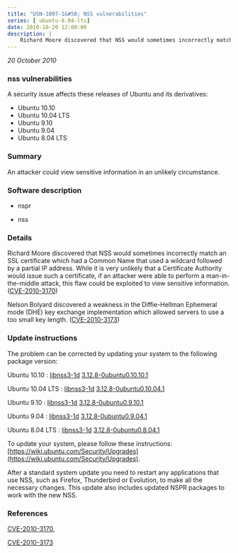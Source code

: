```yaml
---
title: "USN-1007-1&#58; NSS vulnerabilities"
series: [ ubuntu-8.04-lts]
date: 2010-10-20 12:00:00
description: |
    Richard Moore discovered that NSS would sometimes incorrectly match an SSL certificate which had a Common Name that used a wildcard followed by a partial IP address. While it is very unlikely that a Certificate Authority would issue such a certificate, if an attacker were able to perform a man-in-the-middle attack, this flaw could be exploited to view sensitive information. ([CVE-2010-3170](http://people.ubuntu.com/~ubuntu-security/cve/CVE-2010-3170))
--- 
```

 
 

*20 October 2010*

### nss vulnerabilities

A security issue affects these releases of Ubuntu and its derivatives:

* Ubuntu 10.10
* Ubuntu 10.04 LTS
* Ubuntu 9.10
* Ubuntu 9.04
* Ubuntu 8.04 LTS

### Summary

An attacker could view sensitive information in an unlikely circumstance. 

### Software description

* nspr 

* nss 

### Details

Richard Moore discovered that NSS would sometimes incorrectly match an SSL certificate which had a Common Name that used a wildcard followed by a partial IP address. While it is very unlikely that a Certificate Authority would issue such a certificate, if an attacker were able to perform a man-in-the-middle attack, this flaw could be exploited to view sensitive information. ([CVE-2010-3170](http://people.ubuntu.com/~ubuntu-security/cve/CVE-2010-3170))

Nelson Bolyard discovered a weakness in the Diffie-Hellman Ephemeral mode (DHE) key exchange implementation which allowed servers to use a too small key length. ([CVE-2010-3173](http://people.ubuntu.com/~ubuntu-security/cve/CVE-2010-3173)) 

### Update instructions

The problem can be corrected by updating your system to the following package version:

Ubuntu 10.10
 : [libnss3-1d](https://launchpad.net/ubuntu/+source/nss) <span> [3.12.8-0ubuntu0.10.10.1](https://launchpad.net/ubuntu/+source/nss/3.12.8-0ubuntu0.10.10.1) </span> 

Ubuntu 10.04 LTS
 : [libnss3-1d](https://launchpad.net/ubuntu/+source/nss) <span> [3.12.8-0ubuntu0.10.04.1](https://launchpad.net/ubuntu/+source/nss/3.12.8-0ubuntu0.10.04.1) </span> 

Ubuntu 9.10
 : [libnss3-1d](https://launchpad.net/ubuntu/+source/nss) <span> [3.12.8-0ubuntu0.9.10.1](https://launchpad.net/ubuntu/+source/nss/3.12.8-0ubuntu0.9.10.1) </span> 

Ubuntu 9.04
 : [libnss3-1d](https://launchpad.net/ubuntu/+source/nss) <span> [3.12.8-0ubuntu0.9.04.1](https://launchpad.net/ubuntu/+source/nss/3.12.8-0ubuntu0.9.04.1) </span> 

Ubuntu 8.04 LTS
 : [libnss3-1d](https://launchpad.net/ubuntu/+source/nss) <span> [3.12.8-0ubuntu0.8.04.1](https://launchpad.net/ubuntu/+source/nss/3.12.8-0ubuntu0.8.04.1) </span> 

To update your system, please follow these instructions: [https://wiki.ubuntu.com/Security/Upgrades](https://wiki.ubuntu.com/Security/Upgrades).

After a standard system update you need to restart any applications that use NSS, such as Firefox, Thunderbird or Evolution, to make all the necessary changes. This update also includes updated NSPR packages to work with the new NSS. 

### References

 
 [CVE-2010-3170](http://people.ubuntu.com/~ubuntu-security/cve/CVE-2010-3170), 

 [CVE-2010-3173](http://people.ubuntu.com/~ubuntu-security/cve/CVE-2010-3173)
 

